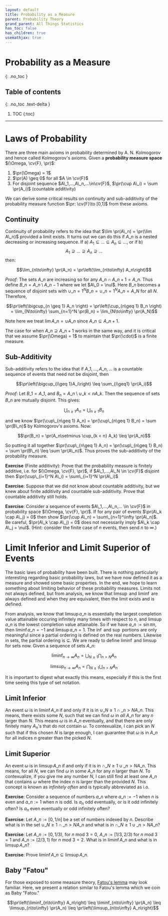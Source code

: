```yaml
---
layout: default
title: Probability as a Measure
parent: Probability Theory
grand_parent: All Things Statistics
has_toc: false
has_children: true
usemathjax: true
---
```


# Probability as a Measure
{: .no_toc }

## Table of contents
{: .no_toc .text-delta }

1. TOC
{:toc}

---

$\newcommand{\reals}{\mathbb{R}}$ $\newcommand{\pr}{\mathbb{P}}$ $\newcommand{\cv}[1]{\mathcal{#1}}$ $\newcommand{\nul}{\varnothing}$

# Laws of Probability

There are three main axioms in probability determined by A. N. Kolmogorov and hence called Kolmogorov's axioms. Given a **probability measure space** $(\Omega, \cv{F}, \pr)$:

1. $\pr(\Omega) = 1$
2. $\pr(A) \geq 0$ for all $A \in \cv{F}$
3. For disjoint sequence $A\_1,...,A\_n,...\in\cv{F}$, $\pr(\cup A\_i) = \sum \pr(A_i)$ (countable additivity)

We can derive some critical results on continuity and sub-additivity of the probability measure function $\pr: \cv{F}\to [0,1]$ from these axioms.

## Continuity

Continuity of probability refers to the idea that $\lim \pr(A\_n) = \pr(\lim A\_n)$ provided a limit exists. It turns out we can do this if $A\_n$ is a nested decreasing or increasing sequence. If a) $A_1\subseteq...\subseteq A_n \subseteq ...$, or if b) $$A_1\supseteq...\supseteq A_n \supseteq ...$$ then:

$$\lim_{n\to\infty} \pr(A_n) = \pr\left(\lim_{n\to\infty} A_n\right)$$ 

_Proof_: The sets $A\_n$ are increasing so for any $A\_n \cap A\_{n+1} = A\_n$. Thus define $B\_{n} = A\_{n}\setminus A\_{n-1}$ where we let $A\_0 = \nul$. Here $B\_n$ becomes a sequence of disjoint sets with $\cup\_{n=1}^N B\_n = \cup\_{n=1}^N A\_n = A\_N$ for all $N$. Therefore,

$$\pr\left(\bigcup_{n \geq 1} A_n \right) = \pr\left(\cup_{n\geq 1} B_n \right) = \lim_{N\to\infty} \sum_{n=1}^N \pr(B_n) = \lim_{N\to\infty} \pr(A_N)$$ 

Note here we treat $\lim A\_n = \cup A\_n$ since $A\_n \subseteq A\_{n+1}$. 

The case for when $A\_n \supseteq A\_{n+1}$ works in the same way, and it is critical that we assume $\pr(\Omega) = 1$ to maintain that $\pr(\cdot)$ is a finite measure.

## Sub-Additivity

Sub-additivity refers to the idea that if $A\_1,...,A\_n,...$ is a countable sequence of events that need not be disjoint, then

$$\pr\left(\bigcup_{i\geq 1}A_i\right) \leq \sum_{i\geq1} \pr(A_i)$$

_Proof_: Let $B\_1 = A\_1$, and $B_n = A\_n\setminus \cup\_{k < n} A\_k$. Then the sequence of sets $B\_n$ are mutually disjoint. This gives:

$$\bigcup_{n\geq 1} A_n = \bigcup_{n\geq 1} B_n$$

and we know $\pr(\cup\_{n\geq 1} A_n) = \pr(\cup\_{n\geq 1} B_n) = \sum \pr(B\_n)$ by Kolmogorov's axioms. Now:

$$\pr(B_n) = \pr(A_n\setminus \cup_{k < n} A_k) \leq \pr(A_n)$$

So putting it all together $\pr(\cup\_{n\geq 1} A_n) = \pr(\cup\_{n\geq 1} B_n) = \sum \pr(B\_n) \leq \sum \pr(A\_n)$. Thus proves the sub-additivity of the probability measure. $\tag*{∎}$

**Exercise** (Finite additivity): Prove that the probability measure is finitely additive, i.e. for $(\Omega, \cv{F}, \pr)$, if $A\_1,...,A\_N \in \cv{F}$ disjoint then $\pr(\cup\_{i=1}^N A\_i) = \sum\_{i=1}^N \pr(A\_i)$

**Exercise**: Suppose that we did not know about countable additivity, but we knew about finite additivity and countable sub-additivity. Prove that countable additivity still holds.

**Exercise**: Consider a sequence of events $A\_1,...,A\_n,... \in \cv{F}$ in probability space $(\Omega, \cv{F}, \pr)$. If for any pair of events $\pr(A\_k \cap A\_j) = 0$ then show $\pr(\cup A\_n) = \sum\_{n=1}^\infty \pr(A\_n)$. Be careful, $\pr(A\_k \cap A\_j) = 0$ does not necessarily imply $A\_k \cap A\_j = \nul$. (Hint: consider the finite case of $n$ events, then send $n$ to $\infty$.)

# Limit Inferior and Limit Superior of Events

The basic laws of probability have been built. There is nothing particularly interesting regarding basic probability laws, but we have now defined it as a measure and showed some basic properties. In the end, we hope to learn something about limiting behavior of these probability measures. Limits not not always defined, but from analysis, we know that $\limsup$ and $\liminf$ are always defined and when they are equivalent, then the limit exists and is defined.

From analysis, we know that $\limsup a\_n$ is essentially the largest completion value attainable occuring infinitely many times with respect to $n$, and $\limsup a\_n$ is the lowest completion value attainable. So if we have $a\_n := \sin \pi n$, then $\liminf a\_n = -1$ and $\limsup a\_n = 1$. The $\inf$ and $\sup$ portions are only meaningful since a partial ordering is defined on the real numbers. Likewise in sets, the partial ordering is $\subseteq$. We are ready to define $\liminf$ and $\limsup$ for sets now. Given a sequence of sets $A\_n$:

$$\liminf_{n\to\infty} A_n = \bigcup_{N\geq 1} \bigcap_{n > N} A_n$$

$$\limsup_{n\to\infty} A_n = \bigcap_{N\geq 1} \bigcup_{n > N} A_n$$ 

It is important to digest what exactly this means, especially if this is the first time seeing this type of set notation. 

## Limit Inferior

An event $\omega$ is in $\liminf A\_n$ if and only if it is in $\cup\_{N\geq 1} \cap\_{n > N} A\_n$. This means, there exists some $N$, such that we can find $\omega$ in _all_ $A\_n$ for any $n$ larger than $N$. This means $\omega$ is in $A\_n$ eventually, and that there are only finitely many $A_n$'s that do not contain $\omega$. To contexualize, I can pick an $N$ such that if this chosen $N$ is large enough, I can guarantee that $\omega$ is in $A\_n$ for all indices $n$ greater than the picked $N$.

## Limit Superior

An event $\omega$ is in $\limsup A\_n$ if and only if it is in $\cap\_{N\geq 1} \cup\_{n > N} A\_n$. This means, for all $N$, we can find $\omega$ in some $A\_n$ for any $n$ larger than $N$. To contexualize, if you give me any number $N$, I can still find at least one $A\_n$ that contains $\omega$ where the index $n$ is larger than the provided $N$. This concept is known as _infinitely often_ and is typically abbreviated as i.o. 

**Exercise**: Consider a sequence of numbers $a\_n$ where $a\_n := -1$  when $n$ is even and $a\_n := 1$ when $n$ is odd. Is $a_n$ odd eventually, or is it odd infinitely often? Is $a_n$ even eventually or odd infinitely often?

**Exercise**: Let $A\_n := [0, 1/n]$ be a set of numbers indexed by $n$. Describe what is in the set $\cup\_{N\geq 1} \cap\_{n> N} A\_n$ and what is in $\cap\_{N\geq 1} \cup\_{n> N} A\_n$?

**Exercise**: Let $A\_n := [0,1/3)$, for $n$ mod $3 = 0$, $A\_n := [1/3, 2/3)$ for $n$ mod $3 = 1$ and $A\_n := [2/3, 1)$ for $n$ mod $3 = 2$. What is in $\liminf A\_n$ and what is in $\limsup A\_n$?

**Exercise**: Prove $\liminf A\_n \subseteq \limsup A\_n$. 

## Baby "Fatou"

For those exposed to some measure theory, [Fatou's lemma](https://en.wikipedia.org/wiki/Fatou%27s_lemma) may look familiar. Here, we present a relation similar to Fatou's lemma which we coin as Baby "Fatou."

$$\pr\left(\liminf_{n\to\infty} A_n\right) \leq \liminf_{n\to\infty} \pr(A_n) \leq \limsup_{n\to\infty} \pr(A_n) \leq \pr\left(\limsup_{n\to\infty} A_n\right)$$ 



